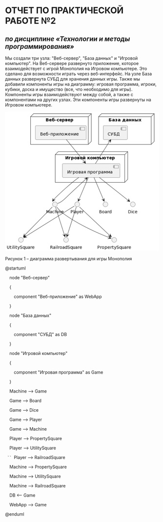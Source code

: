 # **ОТЧЕТ ПО ПРАКТИЧЕСКОЙ РАБОТЕ №2**
## *по дисциплине «Технологии и методы программирования»*

Мы создали три узла: "Веб-сервер", "База данных" и "Игровой компьютер". На Веб-сервере развернуто приложение, которое взаимодействует с игрой Монополия на Игровом компьютере. Это сделано для возможности играть через веб-интерфейс. На узле База данных развернута СУБД для хранения данных игры.
Также мы добавили компоненты игры на диаграмму: игровая программа, игроки, кубики, доска и имущество (все, что необходимо для игры). Компоненты игры взаимодействуют между собой, а также с компонентами на других узлах. Эти компоненты игры развернуты на Игровом компьютере.

![](Deployment_diagram.png)

Рисунок 1 – диаграмма развертывания для игры Монополия

@startuml

`  `node "Веб-сервер"

`  `{

`    `component "Веб-приложение" as WebApp

`  `}

`  `node "База данных"

`  `{

`    `component "СУБД" as DB

`  `}

`  `node "Игровой компьютер"

`  `{

`    `component "Игровая программа" as Game

`  `}

`  `Machine --> Game

`  `Game --> Board

`  `Game --> Dice

`  `Game --> Player

`  `Game --> Machine

`  `Player --> PropertySquare

`  `Player --> UtilitySquare

`  ``  `Player --> RailroadSquare

`  `Machine --> PropertySquare

`  `Machine --> UtilitySquare

`  `Machine --> RailroadSquare

`  `DB <-- Game

`  `WebApp --> Game

@enduml
